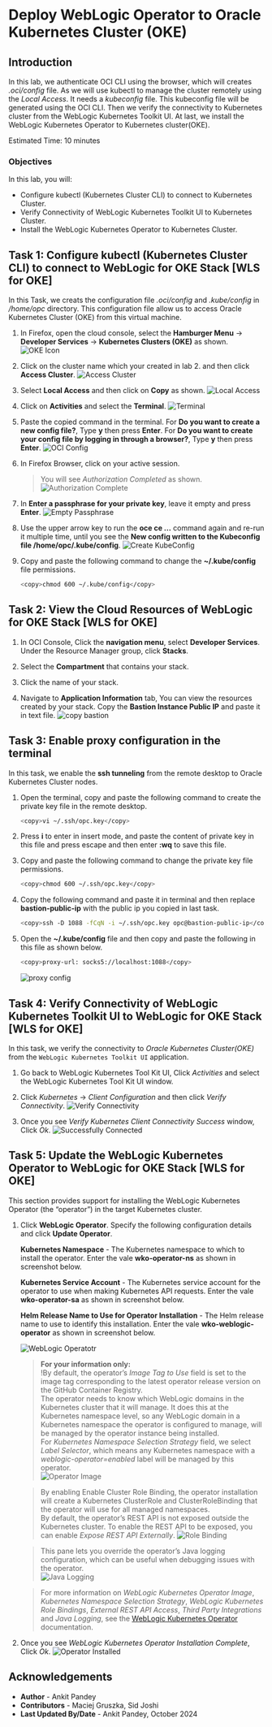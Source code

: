 # Deploy WebLogic Operator to Oracle Kubernetes Cluster (OKE)

## Introduction

In this lab, we authenticate OCI CLI using the browser, which will creates *.oci/config* file. As we will use kubectl to manage the cluster remotely using the *Local Access*. It needs a *kubeconfig* file. This kubeconfig file will be generated using the OCI CLI. Then we verify the connectivity to Kubernetes cluster from the WebLogic Kubernetes Toolkit UI. At last, we install the WebLogic Kubernetes Operator to Kubernetes cluster(OKE).

Estimated Time: 10 minutes

### Objectives

In this lab, you will:

* Configure kubectl (Kubernetes Cluster CLI) to connect to Kubernetes Cluster.
* Verify Connectivity of WebLogic Kubernetes Toolkit UI to Kubernetes Cluster.
* Install the WebLogic Kubernetes Operator to Kubernetes Cluster.


## Task 1: Configure kubectl (Kubernetes Cluster CLI) to connect to WebLogic for OKE Stack [WLS for OKE]
In this Task, we creats the configuration file *.oci/config* and *.kube/config* in */home/opc* directory. This configuration file allow us to access Oracle Kubernetes Cluster (OKE) from this virtual machine.


1. In Firefox, open the cloud console, select the **Hamburger Menu** -> **Developer Services** -> **Kubernetes Clusters (OKE)** as shown.
    ![OKE Icon](images/oke-icon.png)

2. Click on the cluster name which your created in lab 2. and then click **Access Cluster**. 
    ![Access Cluster](images/access-cluster.png)


3. Select **Local Access** and then click on **Copy** as shown.
    ![Local Access](images/local-access.png)

4. Click on **Activities** and select the **Terminal**.
    ![Terminal](images/click-terminal.png)

5. Paste the copied command in the terminal. For **Do you want to create a new config file?**, Type **y** then press **Enter**. For **Do you want to create your config file by logging in through a browser?**, Type **y** then press **Enter**.
    ![OCI Config](images/oci-config.png)

6. In Firefox Browser, click on your active session.
    > You will see *Authorization Completed* as shown.
    ![Authorization Complete](images/authorization-complete.png)

9. In **Enter a passphrase for your private key**, leave it empty and press **Enter**.
    ![Empty Passphrase](images/empty-passphrase.png)

10. Use the upper arrow key to run the **oce ce ...** command again and re-run it multiple time, until you see the **New config written to the Kubeconfig file /home/opc/.kube/config**.
    ![Create KubeConfig](images/create-kubeconfig.png)

11. Copy and paste the following command to change the **~/.kube/config** file permissions.
    ```bash
    <copy>chmod 600 ~/.kube/config</copy>
    ```

## Task 2: View the Cloud Resources of WebLogic for OKE Stack [WLS for OKE]

1. In OCI Console, Click the **navigation menu**, select **Developer Services**. Under the Resource Manager group, click **Stacks**.

2. Select the **Compartment** that contains your stack.

3. Click the name of your stack.

4. Navigate to **Application Information** tab, You can view the resources created by your stack. Copy the **Bastion Instance Public IP** and paste it in text file. 
    ![copy bastion](images/copy-bastion.png)

## Task 3: Enable proxy configuration in the terminal

In this task, we enable the **ssh tunneling** from the remote desktop to Oracle Kubernetes Cluster nodes. 

1. Open the terminal, copy and paste the following command to create the private key file in the remote desktop.
    ```bash
    <copy>vi ~/.ssh/opc.key</copy>
    ```

2. Press **i** to enter in insert mode, and paste the content of private key in this file and press escape and then enter **:wq**
to save this file.

3. Copy and paste the following command to change the private key file permissions.
    ```bash
    <copy>chmod 600 ~/.ssh/opc.key</copy>
    ```

4. Copy the following command  and paste it in terminal and then replace **bastion-public-ip** with the public ip you copied in last task. 
    ```bash
    <copy>ssh -D 1088 -fCqN -i ~/.ssh/opc.key opc@bastion-public-ip</copy>
    ```

5. Open the **~/.kube/config** file and then copy and paste the following in this file as shown below.
    ```bash
    <copy>proxy-url: socks5://localhost:1088</copy>
    ```
    ![proxy config](images/proxy-config.png)


## Task 4: Verify Connectivity of WebLogic Kubernetes Toolkit UI to WebLogic for OKE Stack [WLS for OKE]
In this task, we verify the connectivity to *Oracle Kubernetes Cluster(OKE)* from the `WebLogic Kubernetes Toolkit UI` application.

1. Go back to WebLogic Kubernetes Tool Kit UI, Click *Activities* and select the WebLogic Kubernetes Tool Kit UI window. 

2. Click  *Kubernetes* ->  *Client Configuration* and then click *Verify Connectivity*.
    ![Verify Connectivity](images/verify-connectivity.png)

3. Once you see *Verify Kubernetes Client Connectivity Success* window, Click *Ok*.
    ![Successfully Connected](images/successfully-connected.png)

## Task 5: Update the WebLogic Kubernetes Operator to WebLogic for OKE Stack [WLS for OKE]
This section provides support for installing the WebLogic Kubernetes Operator (the “operator”) in the target Kubernetes cluster. 

1. Click **WebLogic Operator**. Specify the following configuration details  and click **Update Operator**.

    **Kubernetes Namespace** - The Kubernetes namespace to which to install the operator. Enter the vale **wko-operator-ns** as shown in screenshot below.

    **Kubernetes Service Account** - The Kubernetes service account for the operator to use when making Kubernetes API requests. Enter the vale **wko-operator-sa** as shown in screenshot below.

    **Helm Release Name to Use for Operator Installation** - The Helm release name to use to identify this installation. Enter the vale **wko-weblogic-operator** as shown in screenshot below.

    ![WebLogic Operatotr](images/weblogic-operator.png) 
    
    > **For your information only:**<br>
    > !By default, the operator’s *Image Tag to Use* field is set to the image tag corresponding to the latest operator release version on the GitHub Container Registry.<br>
    > The operator needs to know which WebLogic domains in the Kubernetes cluster that it will manage. It does this at the Kubernetes namespace level, so any WebLogic domain in a Kubernetes namespace the operator is configured to manage, will be managed by the operator instance being installed.<br>
    > For *Kubernetes Namespace Selection Strategy* field, we select *Label Selector*, which means any Kubernetes namespace with a *weblogic-operator=enabled* label will be managed by this operator.<br>
    ![Operator Image](images/operator-image.png)
   
    > By enabling Enable Cluster Role Binding, the operator installation will create a Kubernetes ClusterRole and ClusterRoleBinding that the operator will use for all managed namespaces.<br>
    > By default, the operator’s REST API is not exposed outside the Kubernetes cluster. To enable the REST API to be exposed, you can enable *Expose REST API Externally*.
    ![Role Binding](images/role-binding.png)<br>
    
    > This pane lets you override the operator’s Java logging configuration, which can be useful when debugging issues with the operator.<br>
    ![Java Logging](images/java-logging.png)<br>
   
    > For more information on *WebLogic Kubernetes Operator Image*, *Kubernetes Namespace Selection Strategy*, *WebLogic Kubernetes Role Bindings*, *External REST API Access*, *Third Party Integrations* and *Java Logging*, see the [WebLogic Kubernetes Operator](https://oracle.github.io/weblogic-toolkit-ui/navigate/kubernetes/k8s-wko/) documentation.

2. Once you see *WebLogic Kubernetes Operator Installation Complete*, Click *Ok*.
    ![Operator Installed](images/operator-installed.png)

## Acknowledgements

* **Author** -  Ankit Pandey
* **Contributors** - Maciej Gruszka, Sid Joshi
* **Last Updated By/Date** - Ankit Pandey, October 2024